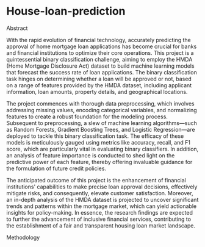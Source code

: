 # House-loan-prediction

Abstract 

With the rapid evolution of financial technology, accurately predicting the approval of home mortgage loan applications has become crucial for banks and financial institutions to optimize their core operations. This project is a quintessential binary classification challenge, aiming to employ the HMDA (Home Mortgage Disclosure Act) dataset to build machine learning models that forecast the success rate of loan applications. The binary classification task hinges on determining whether a loan will be approved or not, based on a range of features provided by the HMDA dataset, including applicant information, loan amounts, property details, and geographical locations.

The project commences with thorough data preprocessing, which involves addressing missing values, encoding categorical variables, and normalizing features to create a robust foundation for the modeling process. Subsequent to preprocessing, a slew of machine learning algorithms—such as Random Forests, Gradient Boosting Trees, and Logistic Regression—are deployed to tackle this binary classification task. The efficacy of these models is meticulously gauged using metrics like accuracy, recall, and F1 score, which are particularly vital in evaluating binary classifiers. In addition, an analysis of feature importance is conducted to shed light on the predictive power of each feature, thereby offering invaluable guidance for the formulation of future credit policies.

The anticipated outcome of this project is the enhancement of financial institutions' capabilities to make precise loan approval decisions, effectively mitigate risks, and consequently, elevate customer satisfaction. Moreover, an in-depth analysis of the HMDA dataset is projected to uncover significant trends and patterns within the mortgage market, which can yield actionable insights for policy-making. In essence, the research findings are expected to further the advancement of inclusive financial services, contributing to the establishment of a fair and transparent housing loan market landscape.

Methodology


